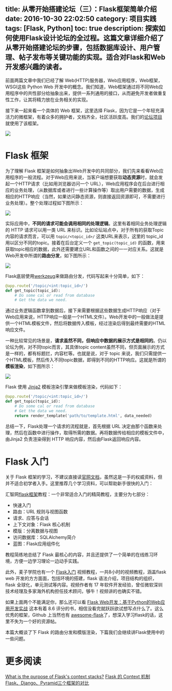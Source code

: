 title: 从零开始搭建论坛（三）：Flask框架简单介绍
date: 2016-10-30 22:02:50
category: 项目实践
tags: [Flask, Python]
toc: true
description: 探索如何使用Flask设计论坛的全过程。这篇文章详细介绍了从零开始搭建论坛的步骤，包括数据库设计、用户管理、帖子发布等关键功能的实现。适合对Flask和Web开发感兴趣的读者。
---

前面两篇文章中我们已经了解 Web(HTTP)服务器，Web应用程序，Web框架，WSGI这些 Python Web 开发中的概念。我们知道，Web框架通过将不同Web应用程序中的共性部分给抽象出来，提供一系列通用的接口，从而避免开发者做重复性工作，让其将精力放在业务相关的实现。

接下来一起来看一个具体的 Web 框架，这里选择 Flask，因为它是一个年轻充满活力的微框架，有着众多的拥护者，文档齐全，社区活跃度高。我们的[论坛项目](https://github.com/xuelangZF/NaHan) 就使用了该框架。

![][1]

<!--more-->

# Flask 框架

为了理解 Flask 框架是如何抽象出Web开发中的共同部分，我们先来看看Web应用程序的一般流程。对于Web应用来说，当客户端想要获取**动态资源**时，就会发起一个HTTP请求（比如用浏览器访问一个 URL），Web应用程序会在后台进行相应的业务处理，（从数据库或者进行一些计算操作等）取出用户需要的数据，生成相应的HTTP响应（当然，如果访问静态资源，则直接返回资源即可，不需要进行业务处理）。整个处理过程如下图所示：

![][2]

实际应用中，**不同的请求可能会调用相同的处理逻辑**。这里有着相同业务处理逻辑的 HTTP 请求可以用一类 URL 来标识。比如论坛站点中，对于所有的获取Topic内容的请求而言，可以用 `topic/<topic_id>/` 这类URL来表示，这里的 topic_id 用以区分不同的topic。接着在后台定义一个 `get_topic(topic_id)` 的函数，用来获取topic相应的数据，此外还需要建立URL和函数之间的一一对应关系。这就是Web开发中所谓的**路由分发**，如下图所示：

![][3]

Flask底层使用[werkzeug](https://github.com/pallets/werkzeug)来做路由分发，代码写起来十分简单，如下：

```python
@app.route('/topic/<int:topic_id>/')
def get_topic(topic_id):
    # Do some cal or read from database
    # Get the data we need.
```

通过业务逻辑函数拿到数据后，接下来需要根据这些数据生成HTTP响应（对于Web应用来说，HTTP响应一般是一个HTML文件）。Web开发中的一般做法是提供一个HTML模板文件，然后将数据传入模板，经过渲染后得到最终需要的HTML响应文件。

一种比较常见的场景是，**请求虽然不同，但响应中数据的展示方式是相同的**。仍以论坛为例，对不同topic而言，其具体topic content虽然不同，但页面展示的方式是一样的，都有标题拦，内容栏等。也就是说，对于 topic 来说，我们只需提供一个HTML模板，然后传入不同topic数据，即得到不同的HTTP响应。这就是所谓的**模板渲染**，如下图所示：

![][4]

Flask 使用 [Jinja2](https://github.com/pallets/jinja) 模板渲染引擎来做模板渲染，代码如下：

```python
@app.route('/topic/<int:topic_id>/')
def get_topic(topic_id):
    # Do some cal or read from database
    # Get the data we need.
    return render_template('path/to/template.html', data_needed)
```

总结一下，Flask处理一个请求的流程就是，首先根据 URL 决定由那个函数来处理，然后在函数中进行操作，取得所需的数据。再将数据传给相应的模板文件中，由Jinja2 负责渲染得到 HTTP 响应内容，然后由Flask返回响应内容。

# Flask 入门

关于 Flask 框架的学习，不建议直接读[官网文档](http://flask.pocoo.org/docs/0.11/)，虽然这是一手的权威资料，但并不适合初学者入手。这里推荐几个学习资料，可以帮助新手很快的入门：

汇智网[flask框架](http://www.hubwiz.com/course/562427361bc20c980538e26f/)教程：一个非常适合入门的精简教程，主要分为七部分：

* 快速入门
* 路由：URL 规则与视图函数
* 请求、应答与会话
* 上下文对象：Flask 核心机制
* 模版：分离数据与视图
* 访问数据库：SQLAlchemy简介
* 蓝图：Flask应用组件化

教程简练地总结了 Flask 最核心的内容，并且还提供了一个简单的在线练习环境，方便一边学习理论一边动手实践。

此外，麦子学院也有一个 [Flask入门](http://www.maiziedu.com/course/313/) 视频教程，一共8小时的视频教程，涵盖flask web 开发的方方面面，包括环境的搭建，flask 语法介绍，项目结构的组织，flask 全球化，单元测试等内容。视频作者有 17 年软件开发经验，曾任微软深圳技术经理及多家海外机构担任技术顾问，够牛！视频讲的也确实不错。

如果上面两个不能满足你，那么还可以看 [Flask Web开发：基于Python的Web应用开发实战](https://book.douban.com/subject/26274202/) 这本有着 8.6 评分的书，相信没看完就跃跃欲试想写点什么了。这么优秀的框架，Github 上当然也有 [awesome-flask](https://github.com/humiaozuzu/awesome-flask)了，想深入学习flask的话，这里不失为一个好的资源帖。

本篇大概谈了下 Flask 的路由分发和模版渲染，下篇我们会继续讲Flask使用中的一些问题。

# 更多阅读

[What is the purpose of Flask's context stacks?](http://stackoverflow.com/questions/20036520/what-is-the-purpose-of-flasks-context-stacks)
[Flask 的 Context 机制](https://blog.tonyseek.com/post/the-context-mechanism-of-flask/)
[Flask、Django、Pyramid三个框架的对比](http://python.jobbole.com/81396/)

[1]: https://slefboot-1251736664.file.myqcloud.com/20161030_forum_design_flask_1.png
[2]: https://slefboot-1251736664.file.myqcloud.com/20161030_forum_design_flask_2.png
[3]: https://slefboot-1251736664.file.myqcloud.com/20161030_forum_design_flask_3.png
[4]: https://slefboot-1251736664.file.myqcloud.com/20161030_forum_design_flask_4.png


